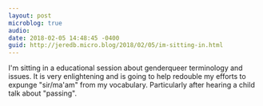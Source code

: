 ```yaml
---
layout: post
microblog: true
audio: 
date: 2018-02-05 14:48:45 -0400
guid: http://jeredb.micro.blog/2018/02/05/im-sitting-in.html
---
```

I'm sitting in a educational session about genderqueer terminology and issues. It is very enlightening and is going to help redouble my efforts to expunge "sir/ma'am" from my vocabulary. Particularly after hearing a child talk about "passing".
